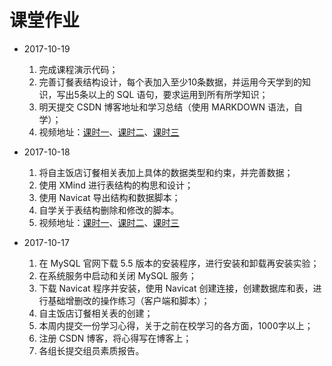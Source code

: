 # 课堂作业

* 2017-10-19  
  1. 完成课程演示代码；  
  2. 完善订餐表结构设计，每个表加入至少10条数据，并运用今天学到的知识，写出5条以上的 SQL 语句，要求运用到所有所学知识；  
  3. 明天提交 CSDN 博客地址和学习总结（使用 MARKDOWN 语法，自学）；  
  4. 视频地址：[课时一](http://v.youku.com/v_show/id_XMzA5NTMwNzg3Mg==.html?&f=51239862&from=y1.2-3.4.9)、[课时二](http://v.youku.com/v_show/id_XMzA5NTMwNzg2NA==.html?f=51239862)、[课时三](http://v.youku.com/v_show/id_XMzA5NTMwNzg4OA==.html?f=51239862)

* 2017-10-18  
  1. 将自主饭店订餐相关表加上具体的数据类型和约束，并完善数据；  
  2. 使用 XMind 进行表结构的构思和设计；  
  3. 使用 Navicat 导出结构和数据脚本；  
  4. 自学关于表结构删除和修改的脚本。  
  5. 视频地址：[课时一](http://v.youku.com/v_show/id_XMzA5MzIzNDI3Ng==.html?f=51239862&o=0)、[课时二](http://v.youku.com/v_show/id_XMzA5MzIzNDM0NA==.html?&f=51239862&o=0&from=y1.2-3.4.2)、[课时三](http://v.youku.com/v_show/id_XMzA5MzI1MDQ1Mg==.html?&f=51239862&o=0&from=y1.2-3.4.1)

* 2017-10-17  
  1. 在 MySQL 官网下载 5.5 版本的安装程序，进行安装和卸载再安装实验；  
  2. 在系统服务中启动和关闭 MySQL 服务；  
  3. 下载 Navicat 程序并安装，使用 Navicat 创建连接，创建数据库和表，进行基础增删改的操作练习（客户端和脚本）；  
  4. 自主饭店订餐相关表的创建；  
  5. 本周内提交一份学习心得，关于之前在校学习的各方面，1000字以上；  
  6. 注册 CSDN 博客，将心得写在博客上；  
  7. 各组长提交组员素质报告。



